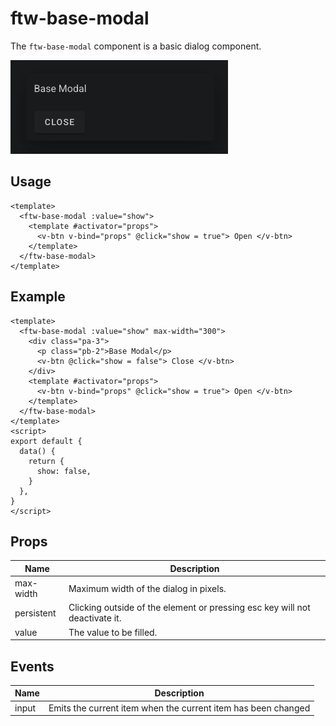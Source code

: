 # ftw-base-modal

The `ftw-base-modal` component is a basic dialog component.

![Base Modal](./images/modal.png)

## Usage

```vue
<template>
  <ftw-base-modal :value="show">
    <template #activator="props">
      <v-btn v-bind="props" @click="show = true"> Open </v-btn>
    </template>
  </ftw-base-modal>
</template>
```

## Example

```vue
<template>
  <ftw-base-modal :value="show" max-width="300">
    <div class="pa-3">
      <p class="pb-2">Base Modal</p>
      <v-btn @click="show = false"> Close </v-btn>
    </div>
    <template #activator="props">
      <v-btn v-bind="props" @click="show = true"> Open </v-btn>
    </template>
  </ftw-base-modal>
</template>
<script>
export default {
  data() {
    return {
      show: false,
    }
  },
}
</script>
```

## Props

| Name       | Description                                                                 |
|------------|-----------------------------------------------------------------------------|
| max-width  | Maximum width of the dialog in pixels.                                      |
| persistent | Clicking outside of the element or pressing esc key will not deactivate it. |
| value      | The value to be filled.                                                     |

## Events

| Name  | Description                                                   |
| ----- |---------------------------------------------------------------|
| input | Emits the current item when the current item has been changed |
